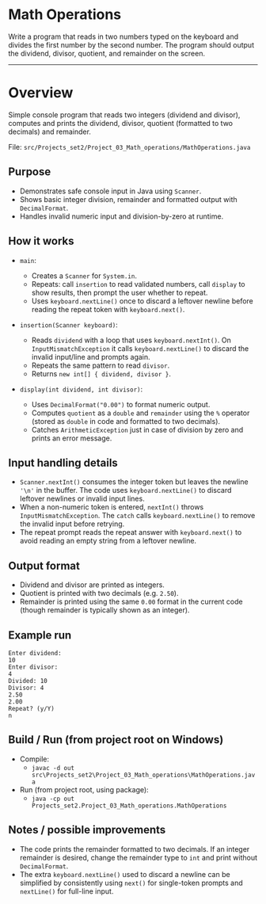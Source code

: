 # Math Operations

Write a program that reads in two numbers typed on the keyboard and divides
the first number by the second number. The program should output the dividend,
divisor, quotient, and remainder on the screen.

---

# Overview

Simple console program that reads two integers (dividend and divisor), 
computes and prints the dividend, divisor, quotient (formatted to two decimals) and remainder.

File: `src/Projects_set2/Project_03_Math_operations/MathOperations.java`

## Purpose
- Demonstrates safe console input in Java using `Scanner`.
- Shows basic integer division, remainder and formatted output with `DecimalFormat`.
- Handles invalid numeric input and division-by-zero at runtime.

## How it works 
- `main`:
    - Creates a `Scanner` for `System.in`.
    - Repeats: call `insertion` to read validated numbers, 
      call `display` to show results, then prompt the user whether to repeat.
    - Uses `keyboard.nextLine()` once to discard a leftover newline 
      before reading the repeat token with `keyboard.next()`.

- `insertion(Scanner keyboard)`:
    - Reads `dividend` with a loop that uses `keyboard.nextInt()`. 
      On `InputMismatchException` it calls `keyboard.nextLine()` 
      to discard the invalid input/line and prompts again.
    - Repeats the same pattern to read `divisor`.
    - Returns `new int[] { dividend, divisor }`.

- `display(int dividend, int divisor)`:
    - Uses `DecimalFormat("0.00")` to format numeric output.
    - Computes `quotient` as a `double` and `remainder` using the 
      `%` operator (stored as `double` in code and formatted to two decimals).
    - Catches `ArithmeticException` just in case of division by zero and prints an error message.

## Input handling details
- `Scanner.nextInt()` consumes the integer token but leaves the newline `'\n'` in the buffer. 
   The code uses `keyboard.nextLine()` to discard leftover newlines or invalid input lines.
- When a non-numeric token is entered, `nextInt()` throws `InputMismatchException`. 
  The `catch` calls `keyboard.nextLine()` to remove the invalid input before retrying.
- The repeat prompt reads the repeat answer with `keyboard.next()` 
  to avoid reading an empty string from a leftover newline.

## Output format
- Dividend and divisor are printed as integers.
- Quotient is printed with two decimals (e.g. `2.50`).
- Remainder is printed using the same `0.00` format 
  in the current code (though remainder is typically shown as an integer).

## Example run
```text
Enter dividend:
10
Enter divisor:
4
Divided: 10
Divisor: 4
2.50
2.00
Repeat? (y/Y)
n
```

## Build / Run (from project root on Windows)
- Compile:
    - `javac -d out src\Projects_set2\Project_03_Math_operations\MathOperations.java`
- Run (from project root, using package):
    - `java -cp out Projects_set2.Project_03_Math_operations.MathOperations`

## Notes / possible improvements
- The code prints the remainder formatted to two decimals. 
  If an integer remainder is desired, change the remainder type to `int` and print without `DecimalFormat`.
- The extra `keyboard.nextLine()` used to discard a newline 
  can be simplified by consistently using `next()` for single-token prompts and `nextLine()` for full-line input.